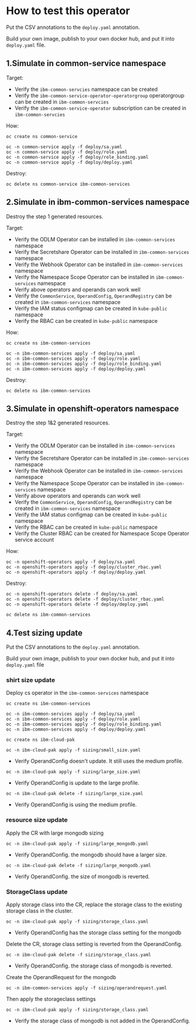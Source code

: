 # How to test this operator

Put the CSV annotations to the `deploy.yaml` annotation.

Build your own image, publish to your own docker hub, and put it into `deploy.yaml` file.

## 1.Simulate in common-service namespace

Target:

* Verify the `ibm-common-servcies` namespace can be created
* Verify the `ibm-common-service-operator-operatorgroup` operatorgroup can be created in `ibm-common-servcies`
* Verify the `ibm-common-service-operator` subscription can be created in `ibm-common-servcies`

How:

```
oc create ns common-service

oc -n common-service apply -f deploy/sa.yaml
oc -n common-service apply -f deploy/role.yaml
oc -n common-service apply -f deploy/role_binding.yaml
oc -n common-service apply -f deploy/deploy.yaml
```

Destroy:

```
oc delete ns common-service ibm-common-services
```

## 2.Simulate in ibm-common-services namespace

Destroy the step 1 generated resources.

Target:

* Verify the ODLM Operator can be installed in `ibm-common-services` namespace
* Verify the Secretshare Operator can be installed in `ibm-common-services` namespace
* Verify the Webhook Operator can be installed in `ibm-common-services` namespace
* Verify the Namespace Scope Operator can be installed in `ibm-common-services` namespace
* Verify above operators and operands can work well
* Verify the `CommonService`, `OperandConfig`, `OperandRegistry` can be created in `ibm-common-services` namespace
* Verify the IAM status configmap can be created in `kube-public` namespace
* Verify the RBAC can be created in `kube-public` namespace

How:

```
oc create ns ibm-common-services

oc -n ibm-common-services apply -f deploy/sa.yaml
oc -n ibm-common-services apply -f deploy/role.yaml
oc -n ibm-common-services apply -f deploy/role_binding.yaml
oc -n ibm-common-services apply -f deploy/deploy.yaml
```

Destroy:

```
oc delete ns ibm-common-services
```

## 3.Simulate in openshift-operators namespace

Destroy the step 1&2 generated resources.

Target:

* Verify the ODLM Operator can be installed in `ibm-common-services` namespace
* Verify the Secretshare Operator can be installed in `ibm-common-services` namespace
* Verify the Webhook Operator can be installed in `ibm-common-services` namespace
* Verify the Namespace Scope Operator can be installed in `ibm-common-services` namespace
* Verify above operators and operands can work well
* Verify the `CommonService`, `OperandConfig`, `OperandRegistry` can be created in `ibm-common-services` namespace
* Verify the IAM status configmap can be created in `kube-public` namespace
* Verify the RBAC can be created in `kube-public` namespace
* Verify the Cluster RBAC can be created for Namespace Scope Operator service account

How:

```
oc -n openshift-operators apply -f deploy/sa.yaml
oc -n openshift-operators apply -f deploy/cluster_rbac.yaml
oc -n openshift-operators apply -f deploy/deploy.yaml
```

Destroy:

```
oc -n openshift-operators delete -f deploy/sa.yaml
oc -n openshift-operators delete -f deploy/cluster_rbac.yaml
oc -n openshift-operators delete -f deploy/deploy.yaml

oc delete ns ibm-common-services
```

## 4.Test sizing update

Put the CSV annotations to the `deploy.yaml` annotation.

Build your own image, publish to your own docker hub, and put it into `deploy.yaml` file
### shirt size update

Deploy cs operator in the `ibm-common-services` namespace

```
oc create ns ibm-common-services

oc -n ibm-common-services apply -f deploy/sa.yaml
oc -n ibm-common-services apply -f deploy/role.yaml
oc -n ibm-common-services apply -f deploy/role_binding.yaml
oc -n ibm-common-services apply -f deploy/deploy.yaml
```

```
oc create ns ibm-cloud-pak

oc -n ibm-cloud-pak apply -f sizing/small_size.yaml
```

* Verify OperandConfig doesn't update. It still uses the medium profile.

```
oc -n ibm-cloud-pak apply -f sizing/large_size.yaml
```

* Verify OperandConfig is update to the large profile.

```
oc -n ibm-cloud-pak delete -f sizing/large_size.yaml
```

* Verify OperandConfig is using the medium profile.

### resource size update

Apply the CR with large mongodb sizing
```
oc -n ibm-cloud-pak apply -f sizing/large_mongodb.yaml
```

* Verify OperandConfig. the mongodb should have a larger size.

```
oc -n ibm-cloud-pak delete -f sizing/large_mongodb.yaml
```

* Verify OperandConfig. the size of mongodb is reverted.

### StorageClass update

Apply storage class into the CR, replace the storage class to the existing storage class in the cluster.
```
oc -n ibm-cloud-pak apply -f sizing/storage_class.yaml
```

* Verify OperandConfig has the storage class setting for the mongodb

Delete the CR, storage class setting is reverted from the OperandConfig.

```
oc -n ibm-cloud-pak delete -f sizing/storage_class.yaml
```

* Verify OperandConfig. the storage class of mongodb is reverted.

Create the OperandRequest for the mongodb

```
oc -n ibm-common-services apply -f sizing/operandrequest.yaml
```

Then apply the storageclass settings

```
oc -n ibm-cloud-pak apply -f sizing/storage_class.yaml
```

* Verify the storage class of mongodb is not added in the OperandConfig.
